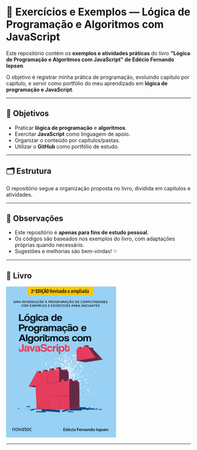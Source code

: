 # 📘 Exercícios e Exemplos — Lógica de Programação e Algoritmos com JavaScript

Este repositório contém os **exemplos e atividades práticas** do livro **"Lógica de Programação e Algoritmos com JavaScript" de Edécio Fernando Iepsen**.

O objetivo é registrar minha prática de programação, evoluindo capítulo por capítulo, e servir como portfólio do meu aprendizado em **lógica de programação e JavaScript**.

---

## 🚀 Objetivos
- Praticar **lógica de programação** e **algoritmos**.
- Exercitar **JavaScript** como linguagem de apoio.
- Organizar o conteúdo por capítulos/pastas.
- Utilizar o **GitHub** como portfólio de estudo.

---

## 🗂 Estrutura
O repositório segue a organização proposta no livro, dividida em capítulos e atividades.

---

## 📌 Observações
- Este repositório é **apenas para fins de estudo pessoal**.  
- Os códigos são baseados nos exemplos do livro, com adaptações próprias quando necessário.  
- Sugestões e melhorias são bem-vindas! ✨

---

## 📕 Livro

<img src="/assets/images/capaLivro.jpg" alt="Capa do livro 'Lógica de Programação e Algoritmos com JavaScript'" width="300" heigth="300">

---